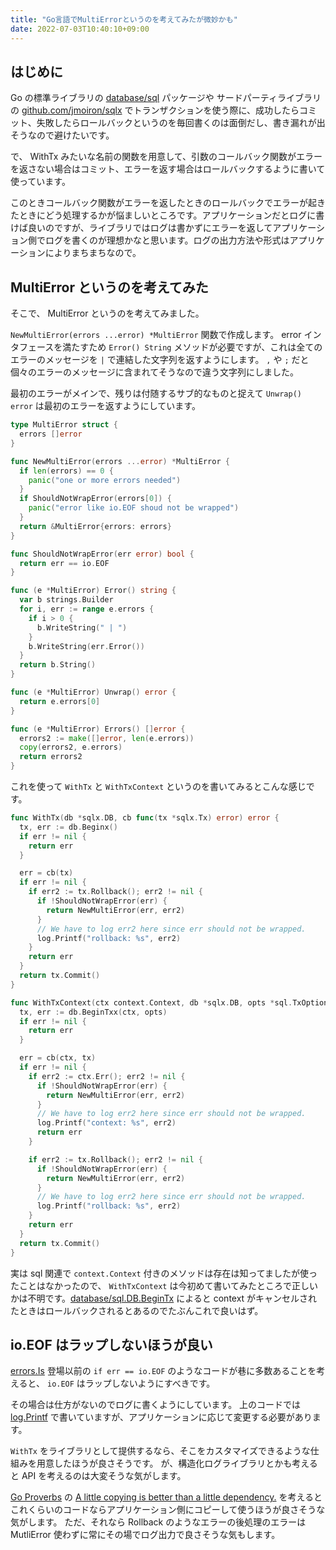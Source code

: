 ```yaml
---
title: "Go言語でMultiErrorというのを考えてみたが微妙かも"
date: 2022-07-03T10:40:10+09:00
---
```


## はじめに

Go の標準ライブラリの [database/sql](https://pkg.go.dev/database/sql@go1.18.3) パッケージや
サードパーティライブラリの [github.com/jmoiron/sqlx](https://pkg.go.dev/github.com/jmoiron/sqlx) でトランザクションを使う際に、成功したらコミット、失敗したらロールバックというのを毎回書くのは面倒だし、書き漏れが出そうなので避けたいです。

で、 WithTx みたいな名前の関数を用意して、引数のコールバック関数がエラーを返さない場合はコミット、エラーを返す場合はロールバックするように書いて使っています。

このときコールバック関数がエラーを返したときのロールバックでエラーが起きたときにどう処理するかが悩ましいところです。アプリケーションだとログに書けば良いのですが、ライブラリではログは書かずにエラーを返してアプリケーション側でログを書くのが理想かなと思います。ログの出力方法や形式はアプリケーションによりまちまちなので。

## MultiError というのを考えてみた

そこで、 MultiError というのを考えてみました。

`NewMultiError(errors ...error) *MultiError` 関数で作成します。
error インタフェースを満たすため `Error() String` メソッドが必要ですが、これは全てのエラーのメッセージを ` | ` で連結した文字列を返すようにします。 `,` や `;` だと個々のエラーのメッセージに含まれてそうなので違う文字列にしました。

最初のエラーがメインで、残りは付随するサブ的なものと捉えて `Unwrap() error` は最初のエラーを返すようにしています。

```go
type MultiError struct {
  errors []error
}

func NewMultiError(errors ...error) *MultiError {
  if len(errors) == 0 {
    panic("one or more errors needed")
  }
  if ShouldNotWrapError(errors[0]) {
    panic("error like io.EOF shoud not be wrapped")
  }
  return &MultiError{errors: errors}
}

func ShouldNotWrapError(err error) bool {
  return err == io.EOF
}

func (e *MultiError) Error() string {
  var b strings.Builder
  for i, err := range e.errors {
    if i > 0 {
      b.WriteString(" | ")
    }
    b.WriteString(err.Error())
  }
  return b.String()
}

func (e *MultiError) Unwrap() error {
  return e.errors[0]
}

func (e *MultiError) Errors() []error {
  errors2 := make([]error, len(e.errors))
  copy(errors2, e.errors)
  return errors2
}
```

これを使って `WithTx` と `WithTxContext` というのを書いてみるとこんな感じです。

```go
func WithTx(db *sqlx.DB, cb func(tx *sqlx.Tx) error) error {
  tx, err := db.Beginx()
  if err != nil {
    return err
  }

  err = cb(tx)
  if err != nil {
    if err2 := tx.Rollback(); err2 != nil {
      if !ShouldNotWrapError(err) {
        return NewMultiError(err, err2)
      }
      // We have to log err2 here since err should not be wrapped.
      log.Printf("rollback: %s", err2)
    }
    return err
  }
  return tx.Commit()
}

func WithTxContext(ctx context.Context, db *sqlx.DB, opts *sql.TxOptions, cb func(ctx context.Context, tx *sqlx.Tx) error) error {
  tx, err := db.BeginTxx(ctx, opts)
  if err != nil {
    return err
  }

  err = cb(ctx, tx)
  if err != nil {
    if err2 := ctx.Err(); err2 != nil {
      if !ShouldNotWrapError(err) {
        return NewMultiError(err, err2)
      }
      // We have to log err2 here since err should not be wrapped.
      log.Printf("context: %s", err2)
      return err
    }

    if err2 := tx.Rollback(); err2 != nil {
      if !ShouldNotWrapError(err) {
        return NewMultiError(err, err2)
      }
      // We have to log err2 here since err should not be wrapped.
      log.Printf("rollback: %s", err2)
    }
    return err
  }
  return tx.Commit()
}
```

実は sql 関連で `context.Context` 付きのメソッドは存在は知ってましたが使ったことはなかったので、 `WithTxContext` は今初めて書いてみたところで正しいかは不明です。[database/sql.DB.BeginTx](https://pkg.go.dev/database/sql@go1.18.3#DB.BeginTx) によると context がキャンセルされたときはロールバックされるとあるのでたぶんこれで良いはず。

## io.EOF はラップしないほうが良い

[errors.Is](https://pkg.go.dev/errors@go1.18.3#Is) 登場以前の `if err == io.EOF` のようなコードが巷に多数あることを考えると、 `io.EOF` はラップしないようにすべきです。

その場合は仕方がないのでログに書くようにしています。
上のコードでは [log.Printf](https://pkg.go.dev/log@go1.18.3#Printf) で書いていますが、アプリケーションに応じて変更する必要があります。

`WithTx` をライブラリとして提供するなら、そこをカスタマイズできるような仕組みを用意したほうが良さそうです。
が、構造化ログライブラリとかも考えると API を考えるのは大変そうな気がします。

[Go Proverbs](https://go-proverbs.github.io/) の [A little copying is better than a little dependency.](https://www.youtube.com/watch?v=PAAkCSZUG1c&t=9m28s) を考えるとこれくらいのコードならアプリケーション側にコピーして使うほうが良さそうな気がします。
ただ、それなら Rollback のようなエラーの後処理のエラーは MutliError 使わずに常にその場でログ出力で良さそうな気もします。
